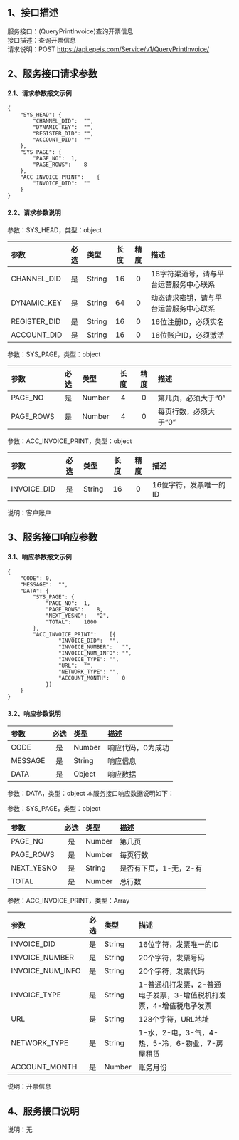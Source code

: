 ## 1、接口描述  
服务接口：(QueryPrintInvoice)查询开票信息  
接口描述：查询开票信息  
请求说明：POST https://api.epeis.com/Service/v1/QueryPrintInvoice/  
  
## 2、服务接口请求参数  
#### 2.1、请求参数报文示例  
~~~  
{
	"SYS_HEAD":	{
		"CHANNEL_DID":	"",
		"DYNAMIC_KEY":	"",
		"REGISTER_DID":	"",
		"ACCOUNT_DID":	""
	},
	"SYS_PAGE":	{
		"PAGE_NO":	1,
		"PAGE_ROWS":	8
	},
	"ACC_INVOICE_PRINT":	{
		"INVOICE_DID":	""
	}
}  
~~~  
#### 2.2、请求参数说明  
参数：SYS_HEAD，类型：object  
  
| 参数 | 必选 | 类型 | 长度 | 精度 | 描述 |  
| :----------------- | :----: | :-------- | :----: | :----: | :---------------- |  
| CHANNEL_DID | 是 | String | 16 | 0 | 16字符渠道号，请与平台运营服务中心联系 |  
| DYNAMIC_KEY | 是 | String | 64 | 0 | 动态请求密钥，请与平台运营服务中心联系 |  
| REGISTER_DID      |  是  | String   | 16 | 0 | 16位注册ID，必须实名 |  
| ACCOUNT_DID       |  是  | String   | 16 | 0 | 16位账户ID，必须激活 |  
  
参数：SYS_PAGE，类型：object  
  
| 参数 | 必选 | 类型 | 长度 | 精度 | 描述 |  
| :----------------- | :----: | :-------- | :----: | :----: | :---------------- |  
| PAGE_NO       |  是  | Number   | 4 | 0 | 第几页，必须大于“0” |  
| PAGE_ROWS     |  是  | Number   | 4 | 0 | 每页行数，必须大于“0” |  
  
参数：ACC_INVOICE_PRINT，类型：object  
  
| 参数              | 必选 | 类型     | 长度 | 精度 | 描述             |  
| :----------------- | :----: | :-------- | :----: | :----: | :---------------- |  
| INVOICE_DID |  是  | String   | 16 | 0 | 16位字符，发票唯一的ID |  
  
说明：客户账户  
  
## 3、服务接口响应参数  
#### 3.1、响应参数报文示例  
~~~  
{
	"CODE":	0,
	"MESSAGE":	"",
	"DATA":	{
		"SYS_PAGE":	{
			"PAGE_NO":	1,
			"PAGE_ROWS":	8,
			"NEXT_YESNO":	"2",
			"TOTAL":	1000
		},
		"ACC_INVOICE_PRINT":	[{
				"INVOICE_DID":	"",
				"INVOICE_NUMBER":	"",
				"INVOICE_NUM_INFO":	"",
				"INVOICE_TYPE":	"",
				"URL":	"",
				"NETWORK_TYPE":	"",
				"ACCOUNT_MONTH":	0
			}]
	}
}  
~~~  
#### 3.2、响应参数说明  
  
| 参数              | 必选 | 类型     | 描述             |  
| :----------------- | :----: | :-------- | :---------------- |  
| CODE | 是 | Number | 响应代码，0为成功 |  
| MESSAGE | 是 | String | 响应信息 |  
| DATA | 是 | Object | 响应数据 |  
  
参数：DATA，类型：object 本服务接口响应数据说明如下：  
  
参数：SYS_PAGE，类型：object  
  
| 参数              | 必选 | 类型     | 描述             |  
| :----------------- | :----: | :-------- | :---------------- |  
| PAGE_NO       |  是  | Number   | 第几页 |  
| PAGE_ROWS     |  是  | Number   | 每页行数 |  
| NEXT_YESNO    |  是  | String   | 是否有下页，1-无，2-有 |  
| TOTAL         |  是  | Number   | 总行数 |  
  
参数：ACC_INVOICE_PRINT，类型：Array  
  

| 参数              | 必选 | 类型     | 描述             |  
| :----------------- | :----: | :-------- | :---------------- |  
| INVOICE_DID |  是  | String   | 16位字符，发票唯一的ID |  
| INVOICE_NUMBER |  是  | String   | 20个字符，发票号码 |  
| INVOICE_NUM_INFO |  是  | String   | 20个字符，发票代码 |  
| INVOICE_TYPE |  是  | String   | 1-普通机打发票，2-普通电子发票，3-增值税机打发票，4-增值税电子发票 |  
| URL |  是  | String   | 128个字符，URL地址 |  
| NETWORK_TYPE |  是  | String   | 1-水，2-电，3-气，4-热，5-冷，6-物业，7-房屋租赁 |  
| ACCOUNT_MONTH |  是  | Number   | 账务月份 |  
  
说明：开票信息  
## 4、服务接口说明  
说明：无  
